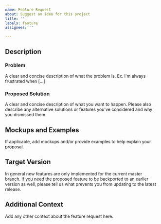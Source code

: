 ```yaml
---
name: Feature Request
about: Suggest an idea for this project
title: ''
labels: feature
assignees: ''

---
```


## Description

### Problem

A clear and concise description of what the problem is. Ex. I'm always frustrated when [...]

### Proposed Solution
A clear and concise description of what you want to happen.
Please also describe any alternative solutions or features you've considered and why you dismissed them.

## Mockups and Examples

If applicable, add mockups and/or provide examples to help explain your proposal.

## Target Version

In general new features are only implemented for the current master branch. If you need the proposed feature to be backported to an earlier version as well, please tell us what prevents you from updating to the latest release.

## Additional Context
Add any other context about the feature request here.
